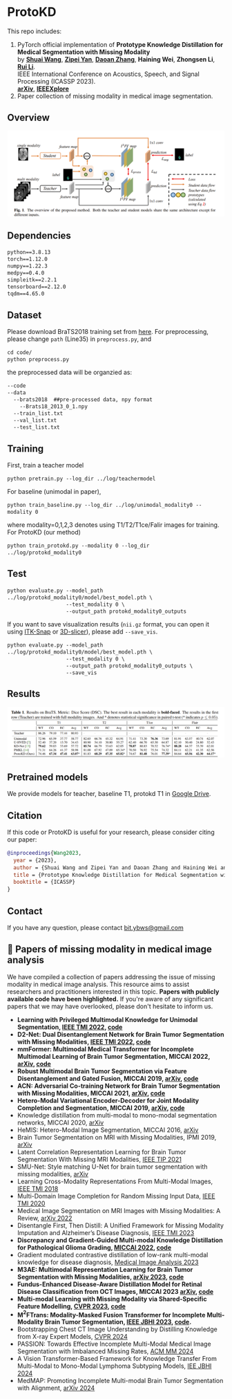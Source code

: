 # ProtoKD
This repo includes:  
1. PyTorch official implementation of __Prototype Knowledge Distillation for Medical Segmentation with Missing Modality__  
by __[Shuai Wang](https://scholar.google.com/citations?user=UbGMEyQAAAAJ&hl=en)__, [__Zipei Yan__](https://yanzipei.github.io/), [__Daoan Zhang__](https://dwan.ch/), __Haining Wei__, __Zhongsen Li__, [__Rui Li__](https://scholar.google.com/citations?user=zTByNnsAAAAJ&hl=en&oi=ao).  
IEEE International Conference on Acoustics, Speech, and Signal Processing (ICASSP 2023).  
[__arXiv__](https://arxiv.org/abs/2303.09830), [__IEEEXplore__](https://ieeexplore.ieee.org/abstract/document/10095014)  
2. Paper collection of missing modality in medical image segmentation.

## Overview
![Methods](/figures/framework.png)

## Dependencies
```
python==3.8.13
torch==1.12.0
numpy==1.22.3
medpy==0.4.0
simpleitk==2.2.1
tensorboard==2.12.0
tqdm==4.65.0
```
## Dataset
Please download BraTS2018 training set from [here](https://www.med.upenn.edu/sbia/brats2018.html).
For preprocessing, please change `path` (Line35) in `preprocess.py`, and
```
cd code/
python preprocess.py
```
the preprocessed data will be organzied as:
```
--code
--data
  --brats2018  ##pre-processed data, npy format
    --Brats18_2013_0_1.npy
  --train_list.txt
  --val_list.txt
  --test_list.txt
```
## Training
First, train a teacher model
```
python pretrain.py --log_dir ../log/teachermodel
```
For baseline (unimodal in paper),
```
python train_baseline.py --log_dir ../log/unimodal_modality0 --modality 0
```
where modality=0,1,2,3 denotes using T1/T2/T1ce/Falir images for training.  
For ProtoKD (our method)
```
python train_protokd.py --modality 0 --log_dir ../log/protokd_modality0
```
## Test
```
python evaluate.py --model_path ../log/protokd_modality0/model/best_model.pth \
                   --test_modality 0 \
                   --output_path protokd_modality0_outputs
```
If you want to save visualization results (`nii.gz` format, you can open it using [ITK-Snap](http://www.itksnap.org/pmwiki/pmwiki.php) or [3D-slicer](https://www.slicer.org/)), please add `--save_vis`.
```
python evaluate.py --model_path ../log/protokd_modality0/model/best_model.pth \
                   --test_modality 0 \
                   --output_path protokd_modality0_outputs \
                   --save_vis
```
## Results
![results](/figures/results.png)

## Pretrained models
We provide models for teacher, baseline T1, protokd T1 in [Google Drive](https://drive.google.com/drive/folders/1DhCBMn5Z002TzsfRwFzu_pvXjYc4BoCn?usp=sharing).

## Citation
If this code or ProtoKD is useful for your research, please consider citing our paper:
```bibtex
@inproceedings{Wang2023,
  year = {2023},
  author = {Shuai Wang and Zipei Yan and Daoan Zhang and Haining Wei and Zhongsen Li and Rui Li},
  title = {Prototype Knowledge Distillation for Medical Segmentation with Missing Modality},
  booktitle = {ICASSP}
}
```

## Contact
If you have any question, please contact bit.ybws@gmail.com
## 📜 Papers of missing modality in medical image analysis
We have compiled a collection of papers addressing the issue of missing modality in medical image analysis. This resource aims to assist researchers and practitioners interested in this topic. **Papers with publicly available code have been highlighted.** If you're aware of any significant papers that we may have overlooked, please don't hesitate to inform us.
* __Learning with Privileged Multimodal Knowledge for Unimodal Segmentation, [IEEE TMI 2022](https://ieeexplore.ieee.org/document/9567675), [code](https://github.com/cchen-cc/PMKL)__  
* __D2-Net: Dual Disentanglement Network for Brain Tumor Segmentation with Missing Modalities, [IEEE TMI 2022](https://ieeexplore.ieee.org/document/9567675), [code](https://github.com/CityU-AIM-Group/D2Net)__ 
* __mmFormer: Multimodal Medical Transformer for Incomplete Multimodal Learning of Brain Tumor Segmentation, MICCAI 2022, [arXiv](https://arxiv.org/abs/2206.02425), [code](https://github.com/YaoZhang93/mmFormer)__
* __Robust Multimodal Brain Tumor Segmentation via Feature Disentanglement and Gated Fusion, MICCAI 2019, [arXiv](https://arxiv.org/abs/2002.09708), [code](https://github.com/cchen-cc/Robust-Mseg)__  
* __ACN: Adversarial Co-training Network for Brain Tumor Segmentation with Missing Modalities, MICCAI 2021, [arXiv](https://arxiv.org/abs/2106.14591), [code](https://github.com/Wangyixinxin/ACN)__  
* __Hetero-Modal Variational Encoder-Decoder for Joint Modality Completion and Segmentation, MICCAI 2019, [arXiv](https://arxiv.org/abs/1907.11150), [code](https://github.com/ReubenDo/U-HVED)__  
* Knowledge distillation from multi-modal to mono-modal segmentation networks, MICCAI 2020, [arXiv](https://arxiv.org/abs/2106.09564)  
* HeMIS: Hetero-Modal Image Segmentation, MICCAI 2016, [arXiv](https://arxiv.org/abs/1607.05194)  
* Brain Tumor Segmentation on MRI with Missing Modalities, IPMI 2019, [arXiv](https://arxiv.org/abs/1904.07290)  
* Latent Correlation Representation Learning for Brain Tumor Segmentation With Missing MRI Modalities, [IEEE TIP 2021](https://ieeexplore.ieee.org/document/9399263)  
* SMU-Net: Style matching U-Net for brain tumor segmentation with missing modalities, [arXiv](https://arxiv.org/abs/2204.02961)  
* Learning Cross-Modality Representations From Multi-Modal Images, [IEEE TMI 2018](https://ieeexplore.ieee.org/document/8456579)  
* Multi-Domain Image Completion for Random Missing Input Data, [IEEE TMI 2020](https://ieeexplore.ieee.org/abstract/document/9302720)
* Medical Image Segmentation on MRI Images with Missing Modalities: A Review, [arXiv 2022](https://arxiv.org/abs/2203.06217)
* Disentangle First, Then Distill: A Unified Framework for Missing Modality Imputation and Alzheimer’s Disease Diagnosis, [IEEE TMI 2023](https://ieeexplore.ieee.org/abstract/document/10184044)
* __Discrepancy and Gradient-Guided Multi-modal Knowledge Distillation for Pathological Glioma Grading, [MICCAI 2022](https://link.springer.com/chapter/10.1007/978-3-031-16443-9_61), [code](https://github.com/CityU-AIM-Group/MultiModal-learning)__
* Gradient modulated contrastive distillation of low-rank multi-modal knowledge for disease diagnosis, [Medical Image Analysis 2023](https://www.sciencedirect.com/science/article/abs/pii/S1361841523001342)
* __M3AE: Multimodal Representation Learning for Brain Tumor Segmentation with Missing Modalities, [arXiv 2023](https://arxiv.org/abs/2303.05302), [code](https://github.com/ccarliu/m3ae)__
* __Fundus-Enhanced Disease-Aware Distillation Model for Retinal Disease Classification from OCT Images, MICCAI 2023 [arXiv](https://arxiv.org/abs/2308.00291), [code](https://github.com/xmed-lab/FDDM)__
* __Multi-modal Learning with Missing Modality via Shared-Specific Feature Modelling, [CVPR 2023](https://openaccess.thecvf.com/content/CVPR2023/papers/Wang_Multi-Modal_Learning_With_Missing_Modality_via_Shared-Specific_Feature_Modelling_CVPR_2023_paper.pdf), [code](https://github.com/billhhh/ShaSpec)__
* __M$`^2`$FTrans: Modality-Masked Fusion Transformer for Incomplete Multi-Modality Brain Tumor Segmentation, [IEEE JBHI 2023](https://ieeexplore.ieee.org/document/10288381), [code](https://github.com/Jun-Jie-Shi/M2FTrans).__
* Bootstrapping Chest CT Image Understanding by Distilling Knowledge from X-ray Expert Models, [CVPR 2024](https://openaccess.thecvf.com/content/CVPR2024/html/Cao_Bootstrapping_Chest_CT_Image_Understanding_by_Distilling_Knowledge_from_X-ray_CVPR_2024_paper.html)
* PASSION: Towards Effective Incomplete Multi-Modal Medical Image Segmentation with Imbalanced Missing Rates, [ACM MM 2024](https://dl.acm.org/doi/abs/10.1145/3664647.3681543)
* A Vision Transformer-Based Framework for Knowledge Transfer From Multi-Modal to Mono-Modal Lymphoma Subtyping Models, [IEE JBHI 2024](https://ieeexplore.ieee.org/abstract/document/10543042)
* MedMAP: Promoting Incomplete Multi-modal Brain Tumor Segmentation with Alignment, [arXiv 2024](https://arxiv.org/abs/2408.09465)
